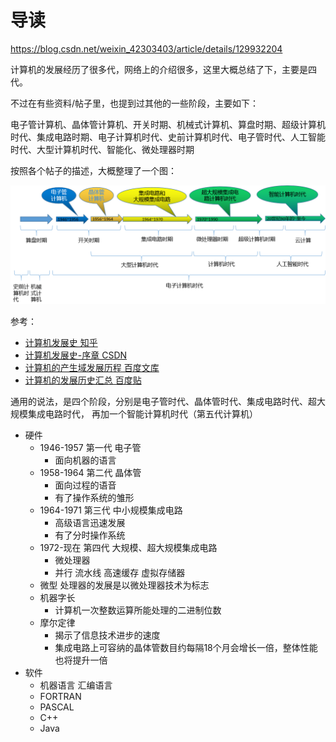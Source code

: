 # 导读

https://blog.csdn.net/weixin_42303403/article/details/129932204

计算机的发展经历了很多代，网络上的介绍很多，这里大概总结了下，主要是四代。

不过在有些资料/帖子里，也提到过其他的一些阶段，主要如下：

电子管计算机、晶体管计算机、开关时期、机械式计算机、算盘时期、超级计算机时代、集成电路时期、电子计算机时代、史前计算机时代、电子管时代、人工智能时代、大型计算机时代、智能化、微处理器时期

按照各个帖子的描述，大概整理了一个图：

![](vx_images/315310323240805.png)

参考：

- [计算机发展史 知乎](https://zhuanlan.zhihu.com/p/562330220?utm_id=0)
- [计算机发展史-序章 CSDN](https://blog.csdn.net/weixin_39660616/article/details/125821956)
- [计算机的产生域发展历程 百度文库](https://wenku.baidu.com/view/49aea1b4fbc75fbfc77da26925c52cc58ad6905c.html?_wkts_=1715608762574&needWelcomeRecommand=1)
- [计算机的发展历史汇总  百度贴](https://baijiahao.baidu.com/s?id=1735046171786766661&wfr=spider&for=pc)

通用的说法，是四个阶段，分别是电子管时代、晶体管时代、集成电路时代、超大规模集成电路时代，
再加一个智能计算机时代（第五代计算机）

- 硬件
    - 1946-1957 第一代 电子管
        - 面向机器的语言
    - 1958-1964 第二代 晶体管
        - 面向过程的语音
        - 有了操作系统的雏形
    - 1964-1971 第三代 中小规模集成电路
        - 高级语言迅速发展
        - 有了分时操作系统
    - 1972-现在 第四代 大规模、超大规模集成电路
        - 微处理器
        - 并行 流水线 高速缓存 虚拟存储器
    - 微型 处理器的发展是以微处理器技术为标志
    - 机器字长
        - 计算机一次整数运算所能处理的二进制位数
    - 摩尔定律
        - 揭示了信息技术进步的速度
        - 集成电路上可容纳的晶体管数目约每隔18个月会增长一倍，整体性能也将提升一倍
- 软件
    - 机器语言 汇编语言
    - FORTRAN
    - PASCAL
    - C++
    - Java
